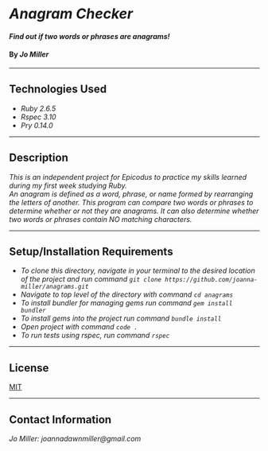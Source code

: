 # _Anagram Checker_

#### _Find out if two words or phrases are anagrams!_

#### By _**Jo Miller**_

---

## Technologies Used

* _Ruby 2.6.5_
* _Rspec 3.10_
* _Pry 0.14.0_

---

## Description

_This is an independent project for Epicodus to practice my skills learned during my first week studying Ruby.<br>An anagram is defined as a word, phrase, or name formed by rearranging the letters of another. This program can compare two words or phrases to determine whether or not they are anagrams. It can also determine whether two words or phrases contain NO matching characters._

---

## Setup/Installation Requirements

* _To clone this directory, navigate in your terminal to the desired location of the project and run command `git clone https://github.com/joanna-miller/anagrams.git`_
* _Navigate to top level of the directory with command `cd anagrams`_
* _To install bundler for managing gems run command `gem install bundler`_
* _To install gems into the project run command `bundle install`_
* _Open project with command `code .`_ 
* _To run tests using rspec, run command `rspec`_

---

## License

[MIT](LICENSE.txt)

---

## Contact Information

_Jo Miller: joannadawnmiller@gmail.com_